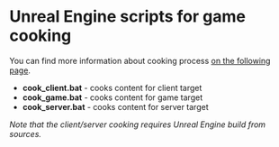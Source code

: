 # Unreal Engine scripts for game cooking

You can find more information about cooking process [on the following page](https://lifeexe-art.gitbook.io/unreal-automation/proekt-ue/game-cooking).

* **cook_client.bat** - cooks content for client target
* **cook_game.bat**   - cooks content for game target
* **cook_server.bat** - cooks content for server target

*Note that the client/server cooking requires Unreal Engine build from sources.*